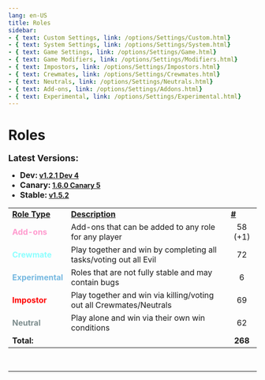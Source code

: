 ```yaml
---
lang: en-US
title: Roles
sidebar:
- { text: Custom Settings, link: /options/Settings/Custom.html}
- { text: System Settings, link: /options/Settings/System.html}
- { text: Game Settings, link: /options/Settings/Game.html}
- { text: Game Modifiers, link: /options/Settings/Modifiers.html}
- { text: Impostors, link: /options/Settings/Impostors.html}
- { text: Crewmates, link: /options/Settings/Crewmates.html} 
- { text: Neutrals, link: /options/Settings/Neutrals.html}
- { text: Add-ons, link: /options/Settings/Addons.html}
- { text: Experimental, link: /options/Settings/Experimental.html}
---
```


# Roles

<font size=4em><b>Latest Versions:</b></font><br>

- <b><font size=3em>Dev:</font> [v1.2.1 Dev 4](/changelogs/Dev.html)</b><br>
- <b><font size=3em>Canary:</font> [1.6.0 Canary 5](/changelogs/Canary.html)</b><br>
- <b><font size=3em>Stable:</font> [v1.5.2](/changelogs/Stable.html)</b><br>

<table>
<tr>
<td><b><u>Role Type</u></b></td>
<td><b><u>Description</u></b></td>
<td><b><u>#</u></b></td>
</tr>

<tr>
<td><font color=#ff9ace><b>Add-ons</b></font></td>
<td>Add-ons that can be added to any role for any player</td>
<td align="center">58 (+1)</td>
</tr>

<tr>
<td><font color=#8cffff><b>Crewmate</b></font> </td>
<td>Play together and win by completing all tasks/voting out all Evil</td>
<td align="center">72</td>
</tr>

<tr>
<td><font color=#76b8e0><b>Experimental</b></font></td>
<td>Roles that are not fully stable and may contain bugs</td>
<td align="center">6</td>
</tr>

<tr>
<td><font color=red><b>Impostor</b></font></td>
<td>Play together and win via killing/voting out all Crewmates/Neutrals</td>
<td align="center">69</td>
</tr>

<tr>
<td><font color=#7c8c8d><b>Neutral</b></font></td>
<td>Play alone and win via their own win conditions</td>
<td align="center">62</td>
</tr>

<tr>
<td colspan=2><b>Total:</b></td>
<td align="center"><b>268</b></td>
</tr>
</table>
<br>

---